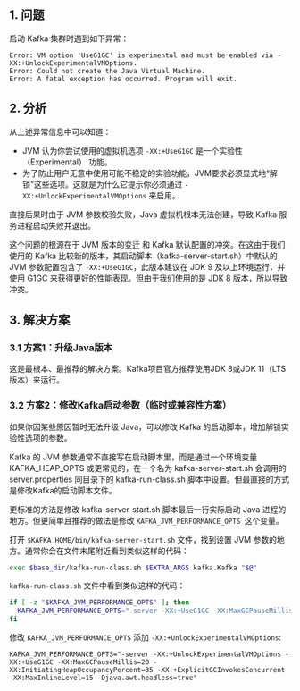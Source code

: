## 1. 问题

启动 Kafka 集群时遇到如下异常：
```
Error: VM option 'UseG1GC' is experimental and must be enabled via -XX:+UnlockExperimentalVMOptions.
Error: Could not create the Java Virtual Machine.
Error: A fatal exception has occurred. Program will exit.
```
## 2. 分析

从上述异常信息中可以知道：
- JVM 认为你尝试使用的虚拟机选项 `-XX:+UseG1GC` 是一个实验性（Experimental） 功能。
- 为了防止用户无意中使用可能不稳定的实验功能，JVM要求必须显式地“解锁”这些选项。这就是为什么它提示你必须通过 `-XX:+UnlockExperimentalVMOptions` 来启用。

直接后果时由于 JVM 参数校验失败，Java 虚拟机根本无法创建，导致 Kafka 服务进程启动失败并退出。

这个问题的根源在于 JVM 版本的变迁 和 Kafka 默认配置的冲突。在这由于我们使用的 Kafka 比较新的版本，其启动脚本（kafka-server-start.sh）中默认的 JVM 参数配置包含了 `-XX:+UseG1GC`，此版本建议在 JDK 9 及以上环境运行，并使用 G1GC 来获得更好的性能表现。但由于我们使用的是 JDK 8 版本，所以导致冲突。

## 3. 解决方案

### 3.1 方案1：升级Java版本

这是最根本、最推荐的解决方案。Kafka项目官方推荐使用JDK 8或JDK 11（LTS版本）来运行。

### 3.2 方案2：修改Kafka启动参数（临时或兼容性方案）

如果你因某些原因暂时无法升级 Java，可以修改 Kafka 的启动脚本，增加解锁实验性选项的参数。


Kafka 的 JVM 参数通常不直接写在启动脚本里，而是通过一个环境变量 KAFKA_HEAP_OPTS 或更常见的，在一个名为 kafka-server-start.sh 会调用的 server.properties 同目录下的 kafka-run-class.sh 脚本中设置。但最直接的方式是修改Kafka的启动脚本文件。

更标准的方法是修改 kafka-server-start.sh 脚本最后一行实际启动 Java 进程的地方。但更简单且推荐的做法是修改 `KAFKA_JVM_PERFORMANCE_OPTS `这个变量。

打开 `$KAFKA_HOME/bin/kafka-server-start.sh` 文件，找到设置 JVM 参数的地方。通常你会在文件末尾附近看到类似这样的代码：
```bash
exec $base_dir/kafka-run-class.sh $EXTRA_ARGS kafka.Kafka "$@"
```

`kafka-run-class.sh` 文件中看到类似这样的代码：
```bash
if [ -z "$KAFKA_JVM_PERFORMANCE_OPTS" ]; then
  KAFKA_JVM_PERFORMANCE_OPTS="-server -XX:+UseG1GC -XX:MaxGCPauseMillis=20 -XX:InitiatingHeapOccupancyPercent=35 -XX:+ExplicitGCInvokesConcurrent -XX:MaxInlineLevel=15 -Djava.awt.headless=true"
fi
```
修改 `KAFKA_JVM_PERFORMANCE_OPTS` 添加 `-XX:+UnlockExperimentalVMOptions`:
```
KAFKA_JVM_PERFORMANCE_OPTS="-server -XX:+UnlockExperimentalVMOptions -XX:+UseG1GC -XX:MaxGCPauseMillis=20 -XX:InitiatingHeapOccupancyPercent=35 -XX:+ExplicitGCInvokesConcurrent -XX:MaxInlineLevel=15 -Djava.awt.headless=true"
```

